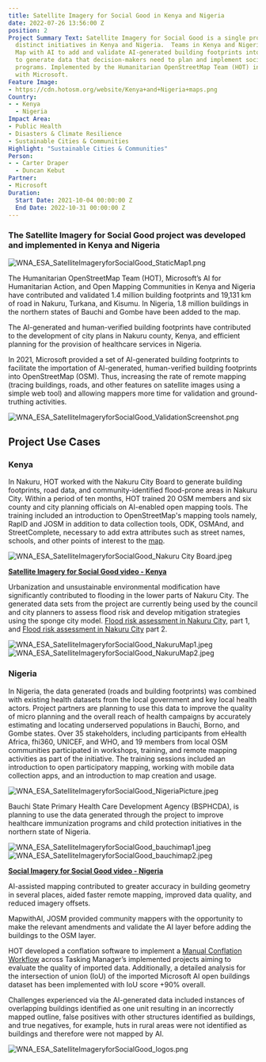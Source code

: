 ```yaml
---
title: Satellite Imagery for Social Good in Kenya and Nigeria
date: 2022-07-26 13:56:00 Z
position: 2
Project Summary Text: Satellite Imagery for Social Good is a single project with two
  distinct initiatives in Kenya and Nigeria.  Teams in Kenya and Nigeria are using
  Map with AI to add and validate AI-generated building footprints into OpenStreetMap
  to generate data that decision-makers need to plan and implement social-economic
  programs. Implemented by the Humanitarian OpenStreetMap Team (HOT) in partnership
  with Microsoft.
Feature Image:
- https://cdn.hotosm.org/website/Kenya+and+Nigeria+maps.png
Country:
- - Kenya
  - Nigeria
Impact Area:
- Public Health
- Disasters & Climate Resilience
- Sustainable Cities & Communities
Highlight: "Sustainable Cities & Communities"
Person:
- - Carter Draper
  - Duncan Kebut
Partner:
- Microsoft
Duration:
  Start Date: 2021-10-04 00:00:00 Z
  End Date: 2022-10-31 00:00:00 Z
---
```


### The Satellite Imagery for Social Good project was developed and implemented in Kenya and Nigeria

![WNA_ESA_SatelliteImageryforSocialGood_StaticMap1.png](https://cdn.hotosm.org/website/WNA_ESA_SatelliteImageryforSocialGood_StaticMap1.png)

The Humanitarian OpenStreetMap Team (HOT), Microsoft’s AI for Humanitarian Action, and Open Mapping Communities in Kenya and Nigeria have contributed and validated 1.4 million building footprints and 19,131 km of road in Nakuru, Turkana, and Kisumu. In Nigeria, 1.8 million buildings in the northern states of Bauchi and Gombe have been added to the map.

The AI-generated and human-verified building footprints have contributed to the development of city plans in Nakuru county, Kenya, and efficient planning for the provision of healthcare services in Nigeria.

In 2021, Microsoft provided a set of AI-generated building footprints to facilitate the importation of AI-generated, human-verified building footprints into OpenStreetMap (OSM). Thus, increasing the rate of remote mapping (tracing buildings, roads, and other features on satellite images using a simple web tool) and allowing mappers more time for validation and ground-truthing activities.

![WNA_ESA_SatelliteImageryforSocialGood_ValidationScreenshot.png](https://cdn.hotosm.org/website/WNA_ESA_SatelliteImageryforSocialGood_ValidationScreenshot.png)

## Project Use Cases

### Kenya

In Nakuru, HOT worked with the Nakuru City Board to generate building footprints, road data, and community-identified flood-prone areas in Nakuru City. Within a period of ten months, HOT trained 20 OSM members and six county and city planning officials on AI-enabled open mapping tools. The training included an introduction to OpenStreetMap's mapping tools namely, RapID and JOSM in addition to data collection tools, ODK, OSMAnd, and StreetComplete, necessary to add extra attributes such as street names, schools, and other points of interest to the [map](https://drive.google.com/file/d/1EkM31FVjKP29bgQa8a9XtCYR_zVW0CKv/view?usp=sharing).

![WNA_ESA_SatelliteImageryforSocialGood_Nakuru City Board.jpeg](https://cdn.hotosm.org/website/WNA_ESA_SatelliteImageryforSocialGood_Nakuru+City+Board.jpeg)

**[Satellite Imagery for Social Good video - Kenya](https://drive.google.com/file/d/1tAYBVbkqQGPmcXaZeuKhnZJ-RXyxyjS7/view?usp=sharing)**

Urbanization and unsustainable environmental modification have significantly contributed to flooding in the lower parts of Nakuru City. The generated data sets from the project are currently being used by the council and city planners to assess flood risk and develop mitigation strategies using the sponge city model. [Flood risk assessment in Nakuru City](https://drive.google.com/file/d/161ap157zvs54caIz3h_Jevh8rYZRMJUj/view?usp=sharing), part 1, and [Flood risk assessment in Nakuru City](https://drive.google.com/file/d/1OUHj7QRdT5OIINpsrbvTM2jg0_E9dlzP/view?usp=sharing) part 2.

![WNA_ESA_SatelliteImageryforSocialGood_NakuruMap1.jpeg](https://cdn.hotosm.org/website/WNA_ESA_SatelliteImageryforSocialGood_NakuruMap1.jpeg)![WNA_ESA_SatelliteImageryforSocialGood_NakuruMap2.jpeg](https://cdn.hotosm.org/website/WNA_ESA_SatelliteImageryforSocialGood_NakuruMap2.jpeg)

### Nigeria

In Nigeria, the data generated (roads and building footprints) was combined with existing health datasets from the local government and key local health actors. Project partners are planning to use this data to improve the quality of micro planning and the overall reach of health campaigns by accurately estimating and locating underserved populations in Bauchi, Borno, and Gombe states. Over 35 stakeholders, including participants from eHealth Africa, fhi360, UNICEF, and WHO, and 19 members from local OSM communities participated in workshops, training, and remote mapping activities as part of the initiative. The training sessions included an introduction to open participatory mapping, working with mobile data collection apps, and an introduction to map creation and usage.

![WNA_ESA_SatelliteImageryforSocialGood_NigeriaPicture.jpeg](https://cdn.hotosm.org/website/WNA_ESA_SatelliteImageryforSocialGood_NigeriaPicture.jpeg)

Bauchi State Primary Health Care Development Agency (BSPHCDA), is planning to use the data generated through the project to improve healthcare immunization programs and child protection initiatives in the northern state of Nigeria.

![WNA_ESA_SatelliteImageryforSocialGood_bauchimap1.jpeg](https://cdn.hotosm.org/website/WNA_ESA_SatelliteImageryforSocialGood_bauchimap1.jpeg)
![WNA_ESA_SatelliteImageryforSocialGood_bauchimap2.jpeg](https://cdn.hotosm.org/website/WNA_ESA_SatelliteImageryforSocialGood_bauchimap2.jpeg)

**[Social Imagery for Social Good video - Nigeria](https://drive.google.com/file/d/1GMcvbRQspxGRP1ebhVGYZ8ZC88R-FPpn/view)**

AI-assisted mapping contributed to greater accuracy in building geometry in several places, aided faster remote mapping, improved data quality, and reduced imagery offsets.

MapwithAI, JOSM provided community mappers with the opportunity to make the relevant amendments and validate the AI layer before adding the buildings to the OSM layer.

HOT developed a conflation software to implement a [Manual Conflation Workflow](https://docs.google.com/document/d/1B5C2JLlal8kPUKaPDuUQOuQ3_16nf2ZLvqhMy0-lMNA/edit#heading=h.7p6r4h2jwv9j) across Tasking Manager’s implemented projects aiming to evaluate the quality of imported data. Additionally, a detailed analysis for the intersection of union (IoU) of the imported Microsoft AI open buildings dataset has been implemented with IoU score \+90% overall.

Challenges experienced via the AI-generated data included instances of overlapping buildings identified as one unit resulting in an incorrectly mapped outline, false positives with other structures identified as buildings, and true negatives, for example, huts in rural areas were not identified as buildings and therefore were not mapped by AI.

![WNA_ESA_SatelliteImageryforSocialGood_logos.png](https://cdn.hotosm.org/website/WNA_ESA_SatelliteImageryforSocialGood_logos.png)